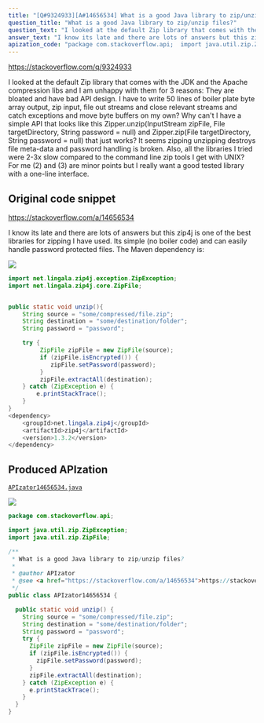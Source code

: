 ```yaml
---
title: "[Q#9324933][A#14656534] What is a good Java library to zip/unzip files?"
question_title: "What is a good Java library to zip/unzip files?"
question_text: "I looked at the default Zip library that comes with the JDK and the Apache compression libs and I am unhappy with them for 3 reasons: They are bloated and have bad API design. I have to write 50 lines of boiler plate byte array output, zip input, file out streams and close relevant streams and catch exceptions and move byte buffers on my own? Why can't I have a simple API that looks like this Zipper.unzip(InputStream zipFile, File targetDirectory, String password = null) and Zipper.zip(File targetDirectory, String password = null) that just works? It seems zipping unzipping destroys file meta-data and password handling is broken. Also, all the libraries I tried were 2-3x slow compared to the command line zip tools I get with UNIX? For me (2) and (3) are minor points but I really want a good tested library with a one-line interface."
answer_text: "I know its late and there are lots of answers but this zip4j is one of the best libraries for zipping I have used. Its simple (no boiler code) and can easily handle password protected files. The Maven dependency is:"
apization_code: "package com.stackoverflow.api;  import java.util.zip.ZipException; import java.util.zip.ZipFile;  /**  * What is a good Java library to zip/unzip files?  *  * @author APIzator  * @see <a href=\"https://stackoverflow.com/a/14656534\">https://stackoverflow.com/a/14656534</a>  */ public class APIzator14656534 {    public static void unzip() {     String source = \"some/compressed/file.zip\";     String destination = \"some/destination/folder\";     String password = \"password\";     try {       ZipFile zipFile = new ZipFile(source);       if (zipFile.isEncrypted()) {         zipFile.setPassword(password);       }       zipFile.extractAll(destination);     } catch (ZipException e) {       e.printStackTrace();     }   } }"
---
```


https://stackoverflow.com/q/9324933

I looked at the default Zip library that comes with the JDK and the Apache compression libs and I am unhappy with them for 3 reasons:
They are bloated and have bad API design. I have to write 50 lines of boiler plate byte array output, zip input, file out streams and close relevant streams and catch exceptions and move byte buffers on my own? Why can&#x27;t I have a simple API that looks like this Zipper.unzip(InputStream zipFile, File targetDirectory, String password = null) and Zipper.zip(File targetDirectory, String password = null) that just works?
It seems zipping unzipping destroys file meta-data and password handling is broken.
Also, all the libraries I tried were 2-3x slow compared to the command line zip tools I get with UNIX?
For me (2) and (3) are minor points but I really want a good tested library with a one-line interface.



## Original code snippet

https://stackoverflow.com/a/14656534

I know its late and there are lots of answers but this zip4j is one of the best libraries for zipping I have used. Its simple (no boiler code) and can easily handle password protected files.
The Maven dependency is:

<div class="code-logo"><img src="/stackoverflow.png" /></div>

```java
import net.lingala.zip4j.exception.ZipException;
import net.lingala.zip4j.core.ZipFile;


public static void unzip(){
    String source = "some/compressed/file.zip";
    String destination = "some/destination/folder";
    String password = "password";

    try {
         ZipFile zipFile = new ZipFile(source);
         if (zipFile.isEncrypted()) {
            zipFile.setPassword(password);
         }
         zipFile.extractAll(destination);
    } catch (ZipException e) {
        e.printStackTrace();
    }
}
<dependency>
    <groupId>net.lingala.zip4j</groupId>
    <artifactId>zip4j</artifactId>
    <version>1.3.2</version>
</dependency>
```

## Produced APIzation

[`APIzator14656534.java`](https://github.com/pasqualesalza/apization-temp-data/raw/master/search/APIzator14656534.java)

<div class="code-logo"><img src="/apizator.png" /></div>

```java
package com.stackoverflow.api;

import java.util.zip.ZipException;
import java.util.zip.ZipFile;

/**
 * What is a good Java library to zip/unzip files?
 *
 * @author APIzator
 * @see <a href="https://stackoverflow.com/a/14656534">https://stackoverflow.com/a/14656534</a>
 */
public class APIzator14656534 {

  public static void unzip() {
    String source = "some/compressed/file.zip";
    String destination = "some/destination/folder";
    String password = "password";
    try {
      ZipFile zipFile = new ZipFile(source);
      if (zipFile.isEncrypted()) {
        zipFile.setPassword(password);
      }
      zipFile.extractAll(destination);
    } catch (ZipException e) {
      e.printStackTrace();
    }
  }
}

```